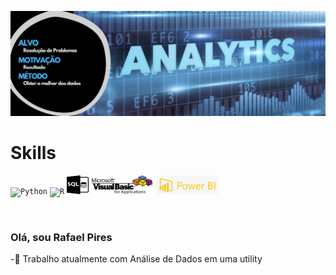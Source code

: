 <a href="https://github.com/Rafa-Pires">![Rafa-Pires](./Rafa.jpg)</a>

##
<h1 align="left"> Skills </h1>
<p align="left">
  <code><a><img alt="Python" title="Python" src="https://img.shields.io/badge/Python-3776AB?style=for-the-badge&logo=python&logoColor=white" height="30"></a></code>  
  <code><a><img alt="R" title="R" src="https://img.shields.io/badge/R-276DC3?style=for-the-badge&logo=r&logoColor=white" height="30"></a></code>
  <code><a><img alt="SQL" title="SQL" src="./SQL.jpg" height="30" width = "35"></a></code>
  <code><a><img alt="vba" title="vba" src="./vba.jpg" height="30" width = "100"></a></code>
  <code><a><img alt="powerbi" title="powerbi" src="./powerBI.png" height = "30" width = "100"></a></code>  
</p>
<br>


### Olá, sou Rafael Pires

-🔌 Trabalho atualmente com Análise de Dados em uma utility

